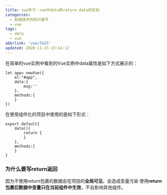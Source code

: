 ```yaml
---
title: vue学习：vue中data和return data的区别
categories:
  - 前端技术的知识章节
  - vue
tags:
  - data
  - vue
abbrlink: 'vue/7e25'
updated: 2020-11-23 23:14:12
---
```


在简单的vue实例中看到的Vue实例中data属性是如下方式展示的：

```
let app= newVue({
    el:"#app",
    data:{
        msg:''
    },
    methods:{
    }
})
```

在使用组件化的项目中使用的是如下形式：

```
export default{
    data(){
        return {
        }
    },
    methods:{
    }
}
```

### 为什么要写return返回

因为不使用return包裹的数据会在项目的**全局可见**，会造成变量污染
使用**return包裹后数据中变量只在当前组件中生效**，不会影响其他组件。
